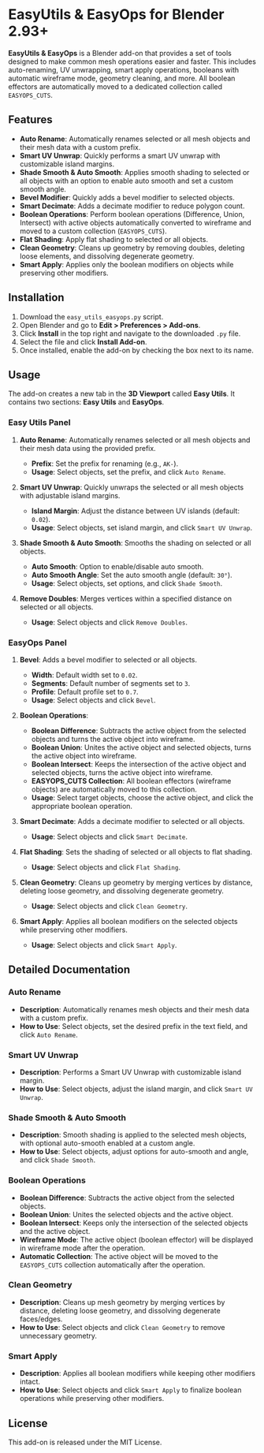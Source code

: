 
# EasyUtils & EasyOps for Blender 2.93+

**EasyUtils & EasyOps** is a Blender add-on that provides a set of tools designed to make common mesh operations easier and faster. This includes auto-renaming, UV unwrapping, smart apply operations, booleans with automatic wireframe mode, geometry cleaning, and more. All boolean effectors are automatically moved to a dedicated collection called `EASYOPS_CUTS`.

## Features
- **Auto Rename**: Automatically renames selected or all mesh objects and their mesh data with a custom prefix.
- **Smart UV Unwrap**: Quickly performs a smart UV unwrap with customizable island margins.
- **Shade Smooth & Auto Smooth**: Applies smooth shading to selected or all objects with an option to enable auto smooth and set a custom smooth angle.
- **Bevel Modifier**: Quickly adds a bevel modifier to selected objects.
- **Smart Decimate**: Adds a decimate modifier to reduce polygon count.
- **Boolean Operations**: Perform boolean operations (Difference, Union, Intersect) with active objects automatically converted to wireframe and moved to a custom collection (`EASYOPS_CUTS`).
- **Flat Shading**: Apply flat shading to selected or all objects.
- **Clean Geometry**: Cleans up geometry by removing doubles, deleting loose elements, and dissolving degenerate geometry.
- **Smart Apply**: Applies only the boolean modifiers on objects while preserving other modifiers.

## Installation
1. Download the `easy_utils_easyops.py` script.
2. Open Blender and go to **Edit > Preferences > Add-ons**.
3. Click **Install** in the top right and navigate to the downloaded `.py` file.
4. Select the file and click **Install Add-on**.
5. Once installed, enable the add-on by checking the box next to its name.

## Usage
The add-on creates a new tab in the **3D Viewport** called **Easy Utils**. It contains two sections: **Easy Utils** and **EasyOps**.

### Easy Utils Panel
1. **Auto Rename**: Automatically renames selected or all mesh objects and their mesh data using the provided prefix.
    - **Prefix**: Set the prefix for renaming (e.g., `AK-`).
    - **Usage**: Select objects, set the prefix, and click `Auto Rename`.
    
2. **Smart UV Unwrap**: Quickly unwraps the selected or all mesh objects with adjustable island margins.
    - **Island Margin**: Adjust the distance between UV islands (default: `0.02`).
    - **Usage**: Select objects, set island margin, and click `Smart UV Unwrap`.

3. **Shade Smooth & Auto Smooth**: Smooths the shading on selected or all objects.
    - **Auto Smooth**: Option to enable/disable auto smooth.
    - **Auto Smooth Angle**: Set the auto smooth angle (default: `30°`).
    - **Usage**: Select objects, set options, and click `Shade Smooth`.

4. **Remove Doubles**: Merges vertices within a specified distance on selected or all objects.
    - **Usage**: Select objects and click `Remove Doubles`.

### EasyOps Panel
1. **Bevel**: Adds a bevel modifier to selected or all objects.
    - **Width**: Default width set to `0.02`.
    - **Segments**: Default number of segments set to `3`.
    - **Profile**: Default profile set to `0.7`.
    - **Usage**: Select objects and click `Bevel`.

2. **Boolean Operations**:
    - **Boolean Difference**: Subtracts the active object from the selected objects and turns the active object into wireframe.
    - **Boolean Union**: Unites the active object and selected objects, turns the active object into wireframe.
    - **Boolean Intersect**: Keeps the intersection of the active object and selected objects, turns the active object into wireframe.
    - **EASYOPS_CUTS Collection**: All boolean effectors (wireframe objects) are automatically moved to this collection.
    - **Usage**: Select target objects, choose the active object, and click the appropriate boolean operation.

3. **Smart Decimate**: Adds a decimate modifier to selected or all objects.
    - **Usage**: Select objects and click `Smart Decimate`.

4. **Flat Shading**: Sets the shading of selected or all objects to flat shading.
    - **Usage**: Select objects and click `Flat Shading`.

5. **Clean Geometry**: Cleans up geometry by merging vertices by distance, deleting loose geometry, and dissolving degenerate geometry.
    - **Usage**: Select objects and click `Clean Geometry`.

6. **Smart Apply**: Applies all boolean modifiers on the selected objects while preserving other modifiers.
    - **Usage**: Select objects and click `Smart Apply`.

## Detailed Documentation

### Auto Rename
- **Description**: Automatically renames mesh objects and their mesh data with a custom prefix.
- **How to Use**: Select objects, set the desired prefix in the text field, and click `Auto Rename`.

### Smart UV Unwrap
- **Description**: Performs a Smart UV Unwrap with customizable island margin.
- **How to Use**: Select objects, adjust the island margin, and click `Smart UV Unwrap`.

### Shade Smooth & Auto Smooth
- **Description**: Smooth shading is applied to the selected mesh objects, with optional auto-smooth enabled at a custom angle.
- **How to Use**: Select objects, adjust options for auto-smooth and angle, and click `Shade Smooth`.

### Boolean Operations
- **Boolean Difference**: Subtracts the active object from the selected objects.
- **Boolean Union**: Unites the selected objects and the active object.
- **Boolean Intersect**: Keeps only the intersection of the selected objects and the active object.
- **Wireframe Mode**: The active object (boolean effector) will be displayed in wireframe mode after the operation.
- **Automatic Collection**: The active object will be moved to the `EASYOPS_CUTS` collection automatically after the operation.
  
### Clean Geometry
- **Description**: Cleans up mesh geometry by merging vertices by distance, deleting loose geometry, and dissolving degenerate faces/edges.
- **How to Use**: Select objects and click `Clean Geometry` to remove unnecessary geometry.

### Smart Apply
- **Description**: Applies all boolean modifiers while keeping other modifiers intact.
- **How to Use**: Select objects and click `Smart Apply` to finalize boolean operations while preserving other modifiers.

## License
This add-on is released under the MIT License.
